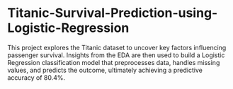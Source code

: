 # Titanic-Survival-Prediction-using-Logistic-Regression
This project explores the Titanic dataset to uncover key factors influencing passenger survival. Insights from the EDA are then used to build a Logistic Regression classification model that preprocesses data, handles missing values, and predicts the outcome, ultimately achieving a predictive accuracy of 80.4%.
